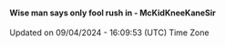 #### Wise man says only fool rush in - McKidKneeKaneSir
Updated on 09/04/2024 - 16:09:53 (UTC) Time Zone

